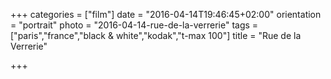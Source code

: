 +++
categories = ["film"]
date = "2016-04-14T19:46:45+02:00"
orientation = "portrait"
photo = "2016-04-14-rue-de-la-verrerie"
tags = ["paris","france","black & white","kodak","t-max 100"]
title = "Rue de la Verrerie"

+++

